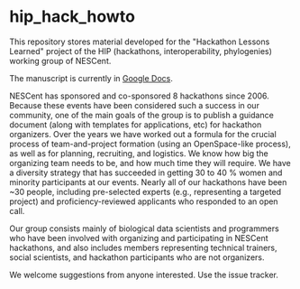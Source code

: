 # hip_hack_howto

This repository stores material developed for the "Hackathon Lessons Learned" project of the HIP (hackathons, interoperability, phylogenies) working group of NESCent.  

The manuscript is currently in [Google Docs](https://docs.google.com/document/d/18kNROccM7ShyhJ6ncsBWLIi73tVjkXsCcYdR_pF6S04/edit#heading=h.h1aawnmoquu1). 

NESCent has sponsored and co-sponsored 8 hackathons since 2006.  Because these events have been considered such a success in our community, one of the main goals of the group is to publish a guidance document (along with templates for applications, etc) for hackathon organizers.  Over the years we have worked out a formula for the crucial process of team-and-project formation (using an OpenSpace-like process), as well as for planning, recruiting, and logistics.  We know how big the organizing team needs to be, and how much time they will require.  We have a diversity strategy that has succeeded in getting 30 to 40 % women and minority participants at our events.  Nearly all of our hackathons have been ~30 people, including pre-selected experts (e.g., representing a targeted project) and proficiency-reviewed applicants who responded to an open call.  
 
Our group consists mainly of biological data scientists and programmers who have been involved with organizing and participating in NESCent hackathons, and also includes members representing technical trainers, social scientists, and hackathon participants who are not organizers.

We welcome suggestions from anyone interested.  Use the issue tracker.  
